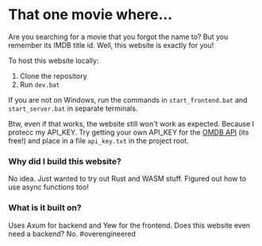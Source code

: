 # That one movie where...

Are you searching for a movie that you forgot the name to? But you remember its IMDB title id. Well, this website is exactly for you!

To host this website locally:
1. Clone the repository
2. Run `dev.bat`

If you are not on Windows, run the commands in `start_frontend.bat` and `start_server.bat` in separate terminals.

Btw, even if that works, the website still won't work as expected. Because I protecc my API_KEY. Try getting your own API_KEY for the [OMDB API](https://www.omdbapi.com/) (its free!) and place in a file `api_key.txt` in the project root.

### Why did I build this website?
No idea. Just wanted to try out Rust and WASM stuff. Figured out how to use async functions too!

### What is it built on?
Uses Axum for backend and Yew for the frontend. Does this website even need a backend? No. #overengineered
